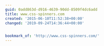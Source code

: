 ```yaml
---
guid: 0add863d-d916-4639-90dd-8509f4dc6add
title: ‎www.css-spinners.com
created: '2015-06-10T11:52:38+00:00'
changed: '2019-09-24T14:36:44+00:00'


bookmark_of: 'http://www.css-spinners.com/'
---
```




